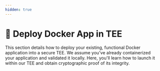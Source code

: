 ```yaml
---
hidden: true
---
```


# 🔄 Deploy Docker App in TEE

This section details how to deploy your existing, functional Docker application into a secure TEE. We assume you've already containerized your application and validated it locally. Here, you'll learn how to launch it within our TEE and obtain cryptographic proof of its integrity.
